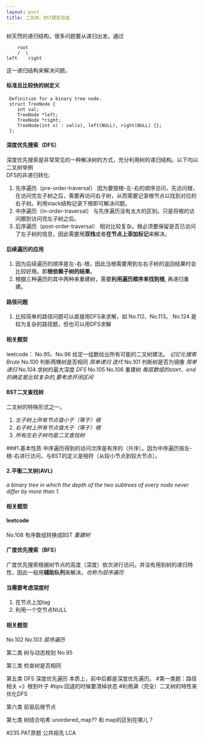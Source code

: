 ```yaml
---
layout: post
title: 二叉树、BST题型总结
---
```


树天然的递归结构，很多问题要从递归出发。通过
```
    root
    /  \
left    right
```
这一递归结构来解决问题。

#### 标准且比较快的树定义
```
 Definition for a binary tree node.
 struct TreeNode {
    int val;
    TreeNode *left;
    TreeNode *right;
    TreeNode(int x) : val(x), left(NULL), right(NULL) {};
 };
```

#### 深度优先搜索（DFS）
深度优先搜索是非常常见的一种解决树的方式，充分利用树的递归结构。以下均以二叉树举例   
DFS的非递归转化:
1. 先序遍历（pre-order-traversal）
    因为要按根-左-右的顺序访问，先访问根，在访问完左子树之后，需要再访问右子树，从而需要记录根节点以找到对应的右子树。利用stack结构记录下根即可解决问题。
2. 中序遍历（in-order-traversal）
    与先序遍历没有太大的区别。只是将根的访问挪到访问完左子树之后。
3. 后序遍历（post-order-traversal）
    相对比较复杂。根必须要保留是否已访问了左子树的信息，因此需要用**双栈**或者**在节点上添加标记**来解决。

#### 后续遍历的应用
1. 因为后续遍历的顺序是左-右-根，因此当根需要用到左右子树的返回结果时会比较好用。即**根依赖子树的结果**。
2. 根据三种遍历的其中两种来重建树，需要**利用遍历顺序来找到根**, 再递归重建。

#### 路径问题
1. 比较简单的路径问题可以直接用DFS来求解，如 No.112、No.113。 No.124 是较为复杂的路径题，但也可以用DFS求解

#### 相关题型
leetcode：
No.95、No.96 给定一组数给出所有可能的二叉树建法。 *记忆化搜索* *Brute*
No.100 判断两棵树是否相同 *简单递归* *迭代*
No.101 判断树是否为镜像 *简单递归*
No.104 求树的最大深度 *DFS*
No.105 No.106 重建树 *每层数组的start、end的确定是比较复杂的,要考虑开闭区间*

#### BST二叉查找树
二叉树的特殊形式之一。
1. *左子树上所有节点值小于（等于）根*
2. *右子树上所有节点值大于（等于）根*
3. *所有左右子树均是二叉查找树*

###1.基本性质
中序遍历得到的访问次序是有序的（升序）。因为中序遍历按左-根-右进行访问，与BST的定义是相符（从较小节点到较大节点）。

#### 2.平衡二叉树(AVL)
*a binary tree in which the depth of the two subtrees of every node never differ by more than 1.*


#### 相关题型
#### leetcode
No.108 有序数组转换成BST *重建树*


#### 广度优先搜索（BFS）
广度优先搜索根据树节点的高度（深度）依次进行访问。并没有用到树的递归特性，因此一般用**辅助队列**来解决。*也称为层序遍历*

#### 当需要考虑深度时
1. 在节点上加tag 
2. 利用一个空节点NULL

#### 相关题型
No.102 No.103 *层序遍历*

第二类 树与动态规划
No.95

第三类 检查树是否相同


第五类 DFS 深度优先遍历 本质上，前中后都是深度优先遍历。
    #第一类题：路径相关 =》根到叶子 #tips:回退的时候要清掉状态
    #利用满（完全）二叉树的特性来优化DFS

第六类 前驱后继节点

第七类 树结合哈希
unordered_map?? 和 map的区别在哪儿？

#235 PAT原题 公共祖先 LCA